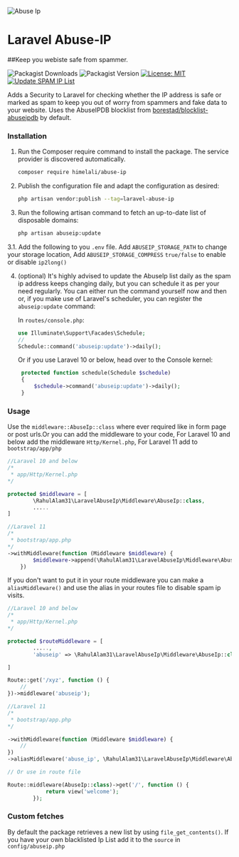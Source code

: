 ![Abuse Ip](https://github.com/user-attachments/assets/ff47c6b4-297f-4984-ae5d-1829b61bd4c6)

# Laravel Abuse-IP

##Keep you webiste safe from spammer.

![Packagist Downloads](https://img.shields.io/packagist/dt/himelali/abuse-ip) ![Packagist Version](https://img.shields.io/packagist/v/himelali/abuse-ip) [![License: MIT](https://img.shields.io/badge/License-MPL%202.0-brightgreen.svg)](https://opensource.org/license/mit) [![Update SPAM IP List](https://github.com/himelali/abuse-ip/actions/workflows/update_spamiplist.yml/badge.svg)](https://github.com/himelali/abuse-ip/actions/workflows/update_spamiplist.yml)

Adds a Security to Laravel for checking whether the IP address is safe or marked as spam to keep you out of worry from spammers and fake data to your website.
Uses the AbuseIPDB blocklist from [borestad/blocklist-abuseipdb](https://github.com/borestad/blocklist-abuseipdb) by default.

### Installation

1. Run the Composer require command to install the package. The service provider is discovered automatically.

    ```bash
    composer require himelali/abuse-ip
    ```

2. Publish the configuration file and adapt the configuration as desired:

    ```bash
    php artisan vendor:publish --tag=laravel-abuse-ip
    ```

3. Run the following artisan command to fetch an up-to-date list of disposable domains:

    ```bash
    php artisan abuseip:update
    ```

3.1. Add the following to you `.env` file.
Add `ABUSEIP_STORAGE_PATH` to change your storage location,
Add `ABUSEIP_STORAGE_COMPRESS` `true/false` to enable or disable `ip2long()`

4. (optional) It's highly advised to update the AbuseIp list daily as the spam ip address keeps changing daily, but you can schedule it as per your need regularly. You can either run the command yourself now and then or, if you make use of Laravel's scheduler, you can register the `abuseip:update` command:

    In `routes/console.php`:

    ```php
    use Illuminate\Support\Facades\Schedule;
    //
    Schedule::command('abuseip:update')->daily();
    ```

    Or if you use Laravel 10 or below, head over to the Console kernel:

    ```php
     protected function schedule(Schedule $schedule)
     {
         $schedule->command('abuseip:update')->daily();
     }
    ```

### Usage

Use the `middleware::AbuseIp::class` where ever required like in form page or post urls.Or you can add the middleware to your code, For Laravel 10 and below add the middleware `Http/Kernel.php`, For Laravel 11 add to `bootstrap/app/php`

```php
//Laravel 10 and below
/*
 * app/Http/Kernel.php
*/

protected $middleware = [
        \RahulAlam31\LaravelAbuseIp\Middleware\AbuseIp::class,
        .....
]


```

```php
//Laravel 11
/*
 * bootstrap/app.php
*/
->withMiddleware(function (Middleware $middleware) {
        $middleware->append(\RahulAlam31\LaravelAbuseIp\Middleware\AbuseIp::class);
    })

```

If you don't want to put it in your route middleware you can make a `aliasMiddleware()` and use the alias in your routes file to disable spam ip visits.

```php
//Laravel 10 and below
/*
 * app/Http/Kernel.php
*/

protected $routeMiddleware = [
        .....,
        'abuseip' => \RahulAlam31\LaravelAbuseIp\Middleware\AbuseIp::class,

]

Route::get('/xyz', function () {
    //
})->middleware('abuseip');
```

```php
//Laravel 11
/*
 * bootstrap/app.php
*/

->withMiddleware(function (Middleware $middleware) {
    //
})
->aliasMiddleware('abuse_ip', \RahulAlam31\LaravelAbuseIp\Middleware\AbuseIp::class)

```

```php
// Or use in route file

Route::middleware(AbuseIp::class)->get('/', function () {
            return view('welcome');
        });

```

### Custom fetches

By default the package retrieves a new list by using `file_get_contents()`.
If you have your own blacklisted Ip List add it to the `source` in `config/abuseip.php`
